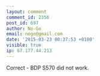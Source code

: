 ```yaml
---
layout: comment
comment_id: 2356
post_id: 697
author: No-Go
email: nogo@gmail.com
date: '2015-03-23 00:37:53 +0100'
visible: true
ip: 67.177.44.213
---
```

Correct - BDP S570 did not work.
